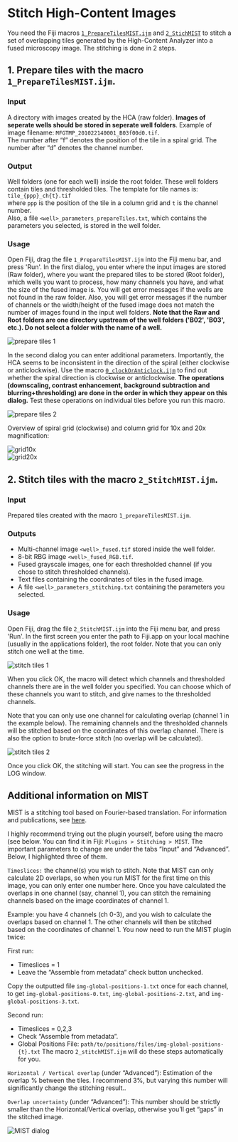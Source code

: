 # Stitch High-Content Images

You need the Fiji macros [```1_PrepareTilesMIST.ijm```](https://github.com/lukasvandenheuvel/CellContactNetwork/blob/main/Stitching/1_PrepareTilesMIST.ijm) and [```2_StichMIST```](https://github.com/lukasvandenheuvel/CellContactNetwork/blob/main/Stitching/2_StitchMIST.ijm) to stitch a set of overlapping tiles generated by the High-Content Analyzer into a fused microscopy image. The stitching is done in 2 steps.

## 1. Prepare tiles with the macro ```1_PrepareTilesMIST.ijm```.

### Input  
A directory with images created by the HCA (raw folder). **Images of seperate wells should be stored in seperate well folders**. Example of image filename: ```MFGTMP_201022140001_B03f00d0.tif```.  
The number after “f” denotes the position of the tile in a spiral grid. The number after “d” denotes the channel number.  

### Output  
Well folders (one for each well) inside the root folder. These well folders contain tiles and thresholded tiles. The template for tile names is:
```tile_{ppp}_ch{t}.tif```  
where ```ppp``` is the position of the tile in a column grid and ```t``` is the channel number.  
Also, a file ```<well>_parameters_prepareTiles.txt```, which contains the parameters you selected, is stored in the well folder.

### Usage
Open Fiji, drag the file ```1_PrepareTilesMIST.ijm``` into the Fiji menu bar, and press 'Run'. In the first dialog, you enter where the input images are stored (Raw folder), where you want the prepared tiles to be stored (Root folder), which wells you want to process, how many channels you have, and what the size of the fused image is. You will get error messages if the wells are not found in the raw folder. Also, you will get error messages if the number of channels or the width/height of the fused image does not match the number of images found in the input well folders. **Note that the Raw and Root folders are one directory upstream of the well folders ('B02', 'B03', etc.). Do not select a folder with the name of a well.**  

![prepare tiles 1](./assets/img/MISTprepareTiles1.png)

In the second dialog you can enter additional parameters. Importantly, the HCA seems to be inconsistent in the direction of the spiral (either clockwise or anticlockwise). Use the macro [```0_clockOrAnticlock.ijm```](https://github.com/lukasvandenheuvel/CellContactNetwork/blob/main/Stitching/0_ClockOrAnticlock.ijm) to find out whether the spiral direction is clockwise or anticlockwise. **The operations (downscaling, contrast enhancement, background subtraction and blurring+thresholding) are done in the order in which they appear on this dialog.** Test these operations on individual tiles before you run this macro.  

![prepare tiles 2](./assets/img/MISTprepareTiles2.png)  

Overview of spiral grid (clockwise) and column grid for 10x and 20x magnification:

![grid10x](./assets/img/MISTgrid10x.png)  
![grid20x](./assets/img/MISTgrid20x.png)  

## 2. Stitch tiles with the macro ```2_StitchMIST.ijm```.

### Input   
Prepared tiles created with the macro ```1_prepareTilesMIST.ijm```.  

### Outputs  
-	Multi-channel image ```<well>_fused.tif``` stored inside the well folder.
-	8-bit RBG image ```<well>_fused_RGB.tif```.
-	Fused grayscale images, one for each thresholded channel (if you chose to stitch thresholded channels).
-	Text files containing the coordinates of tiles in the fused image.
-	A file ```<well>_parameters_stitching.txt``` containing the parameters you selected.

### Usage
Open Fiji, drag the file ```2_StitchMIST.ijm``` into the Fiji menu bar, and press 'Run'. In the first screen you enter the path to Fiji.app on your local machine (usually in the applications folder), the root folder. Note that you can only stitch one well at the time.

![stitch tiles 1](./assets/img/MISTstitch1.png)  

When you click OK, the macro will detect which channels and thresholded channels there are in the well folder you specified. You can choose which of these channels you want to stitch, and give names to the thresholded channels.  

Note that you can only use one channel for calculating overlap (channel 1 in the example below). The remaining channels and the thresholded channels will be stitched based on the coordinates of this overlap channel. There is also the option to brute-force stitch (no overlap will be calculated).

![stitch tiles 2](./assets/img/MISTstitch2.png)  

Once you click OK, the stitching will start. You can see the progress in the LOG window.

## Additional information on MIST  

MIST is a stitching tool based on Fourier-based translation. For information and publications, see [here](https://pages.nist.gov/MIST/).  

I highly recommend trying out the plugin yourself, before using the macro (see below. You can find it in Fiji: ```Plugins > Stitching > MIST```.
The important parameters to change are under the tabs “Input” and “Advanced”. Below, I highlighted three of them.  

```Timeslices:``` the channel(s) you wish to stitch. Note that MIST can only calculate 2D overlaps, so when you run MIST for the first time on this image, you can only enter one number here. Once you have calculated the overlaps in one channel (say, channel 1), you can stitch the remaining channels based on the image coordinates  of channel 1.  

Example: you have 4 channels (ch 0-3), and you wish to calculate the overlaps based on channel 1. The other channels will then be stitched based on the coordinates of channel 1. You now need to run the MIST plugin twice:  

First run: 
-	Timeslices = 1
-	Leave the “Assemble from metadata” check button unchecked.  

Copy the outputted file ```img-global-positions-1.txt``` once for each channel, to get 
```img-global-positions-0.txt```, ```img-global-positions-2.txt```, and ```img-global-positions-3.txt```.

Second run: 
-	Timeslices = 0,2,3
-	Check “Assemble from metadata”.
-	Global Positions File: ```path/to/positions/files/img-global-positions-{t}.txt```
The macro ```2_stitchMIST.ijm``` will do these steps automatically for you.  

```Horizontal / Vertical overlap``` (under “Advanced”): Estimation of the overlap % between the tiles. I recommend 3%, but varying this number will significantly change the stitching result..  

```Overlap uncertainty``` (under “Advanced”): This number should be strictly smaller than the Horizontal/Vertical overlap, otherwise you’ll get “gaps” in the stitched image.

![MIST dialog](./assets/img/MISTdialog.png)  



